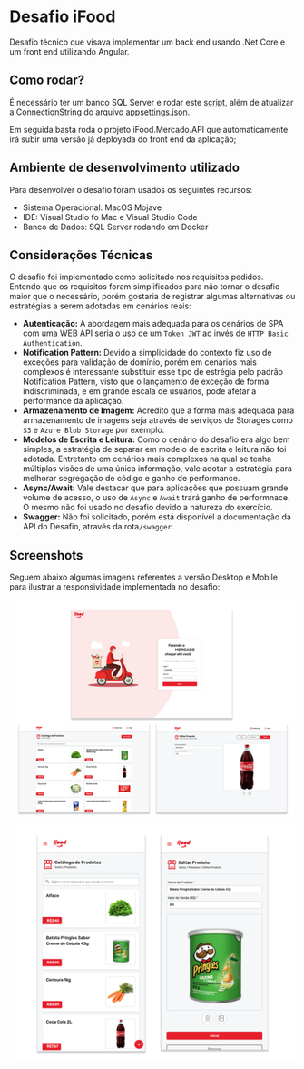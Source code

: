 # Desafio iFood

Desafio técnico que visava implementar um back end usando .Net Core e um front end utilizando Angular.

## Como rodar?
É necessário ter um banco SQL Server e rodar este [script](https://github.com/vinisaeta/desafio-netcore-angular/blob/main/Script/create-table.sql), além de atualizar a ConnectionString do arquivo [appsettings.json](https://github.com/vinisaeta/desafio-netcore-angular/blob/main/iFood/iFood.Mercado.API/appsettings.json).

Em seguida basta roda o projeto iFood.Mercado.API que automaticamente irá subir uma versão já deployada do front end da aplicação;


## Ambiente de desenvolvimento utilizado
Para desenvolver o desafio foram usados os seguintes recursos:
- Sistema Operacional: MacOS Mojave
- IDE: Visual Studio fo Mac e Visual Studio Code
- Banco de Dados: SQL Server rodando em Docker

## Considerações Técnicas
O desafio foi implementado como solicitado nos requisitos pedidos. Entendo que os requisitos foram simplificados para não tornar o desafio maior que o necessário, porém gostaria de registrar algumas alternativas ou estratégias a serem adotadas em cenários reais:
- **Autenticação:** A abordagem mais adequada para os cenários de SPA com uma WEB API seria o uso de um ```Token JWT``` ao invés de ```HTTP Basic Authentication```.
- **Notification Pattern:** Devido a simplicidade do contexto fiz uso de exceções para validação de domínio, porém em cenários mais complexos é interessante substituir esse tipo de estrégia pelo padrão Notification Pattern, visto que o lançamento de exceção de forma indiscriminada, e em grande escala de usuários, pode afetar a performance da aplicação.
- **Armazenamento de Imagem:** Acredito que a forma mais adequada para armazenamento de imagens seja através de serviços de Storages como ```S3``` e ```Azure Blob Storage``` por exemplo. 
- **Modelos de Escrita e Leitura:** Como o cenário do desafio era algo bem simples, a estratégia de separar em modelo de escrita e leitura não foi adotada. Entretanto em cenários mais complexos na qual se tenha múltiplas visões de uma única informação, vale adotar a estratégia para melhorar segregação de código e ganho de performance.
- **Async/Await:** Vale destacar que para aplicações que possuam grande volume de acesso, o uso de ```Async``` e ```Await``` trará ganho de performnace. O mesmo não foi usado no desafio devido a natureza do exercício.
- **Swagger:** Não foi solicitado, porém está disponível a documentação da API do Desafio, através da rota```/swagger```.


## Screenshots
Seguem abaixo algumas imagens referentes a versão Desktop e Mobile para ilustrar a responsividade implementada no desafio:
<div>
<img src="https://github.com/vinisaeta/desafio-netcore-angular/blob/main/screenshots/desktop/desktop.png" width="1100"/> 
</div>

<div>
<img src="https://github.com/vinisaeta/desafio-netcore-angular/blob/main/screenshots/mobile/mobile.png" width="1100"/> 
</div>
